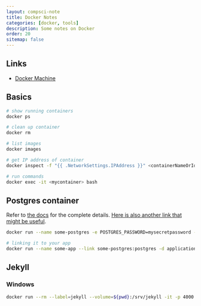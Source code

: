 ```yaml
---
layout: compsci-note
title: Docker Notes
categories: [docker, tools]
description: Some notes on Docker
order: 20
sitemap: false
---
```


## Links

* [Docker Machine](#https://docs.docker.com/machine/get-started/#use-machine-to-run-docker-containers)

## Basics

```bash
# show running containers
docker ps

# clean up container
docker rm

# list images
docker images

# get IP address of container
docker inspect -f "{{ .NetworkSettings.IPAddress }}" <containerNameOrId>

# run commands
docker exec -it <mycontainer> bash
```

## Postgres container

Refer to [the docs](#https://docs.docker.com/samples/library/postgres/#start-a-postgres-instance) for the complete details. [Here is also another link that might be useful](#https://medium.com/@lvthillo/connect-from-local-machine-to-postgresql-docker-container-f785f00461a7).

```bash
docker run --name some-postgres -e POSTGRES_PASSWORD=mysecretpassword -d postgres

# linking it to your app
docker run --name some-app --link some-postgres:postgres -d application-that-uses-postgres
```

## Jekyll

### Windows

```bash
docker run --rm --label=jekyll --volume=${pwd}:/srv/jekyll -it -p 4000:4000 jekyll/jekyll jekyll serve --force_polling
```
